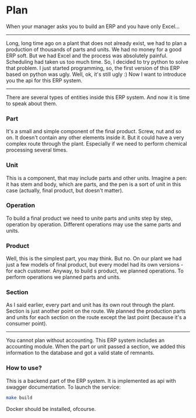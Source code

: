 # Plan

When your manager asks you to build an ERP and you have only Excel...

***
Long, long time ago on a plant that does not already exist, we had to plan a production of thousands of parts and 
units. We had no money for a good ERP soft. But we had Excel and the process was absolutely painful. 
Scheduling had taken us too much time. So, I decided to try python to solve that problem. I just started 
programming, so, the first version of this ERP based on python was ugly. Well, ok, it's still ugly :) Now I want to 
introduce you the api for this ERP system.

***
There are several types of entities inside this ERP system. And now it is time to speak about them.

### Part
It's a small and simple component of the final product. Screw, nut and so on. It doesn't contain any other elements 
inside it. But it could have a very complex route through the plant. Especially if we need to perform chemical 
processing several times.

### Unit
This is a component, that may include parts and other units. Imagine a pen: it has stem and body, which are parts, 
and the pen is a sort of unit in this case (actually, final product, but doesn't matter).

### Operation
To build a final product we need to unite parts and units step by step, operation by operation. Different operations 
may use the same parts and units.

### Product
Well, this is the simplest part, you may think. But no. On our plant we had just a few models of final product, but 
every model had its own versions - for each customer. Anyway, to build s product, we planned operations. To perform 
operations we planned parts and units.

### Section
As I said earlier, every part and unit has its own rout through the plant. Section is just another point on the route. 
We planned the production parts and units for each section on the route except the last point (because it's a consumer 
point).

***
You cannot plan without accounting. This ERP system includes an accounting module. When the part or unit passed 
a section, we added this information to the database and got a valid state of remnants.

### How to use?

This is a backend part of the ERP system. It is implemented as api with swagger documentation. To launch the service:
```bash 
make build
```

Docker should be installed, ofcourse.
